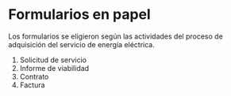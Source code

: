 # Formularios en papel

Los formularios se eligieron según las actividades
del proceso de adquisición del servicio de energía
eléctrica.

1. Solicitud de servicio
2. Informe de viabilidad
3. Contrato
4. Factura
